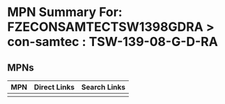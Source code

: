 



# MPN Summary For: FZECONSAMTECTSW1398GDRA > con-samtec : TSW-139-08-G-D-RA

## MPNs
  

|MPN|Direct Links|Search Links|
| :--- | :--- | :--- |
||||
